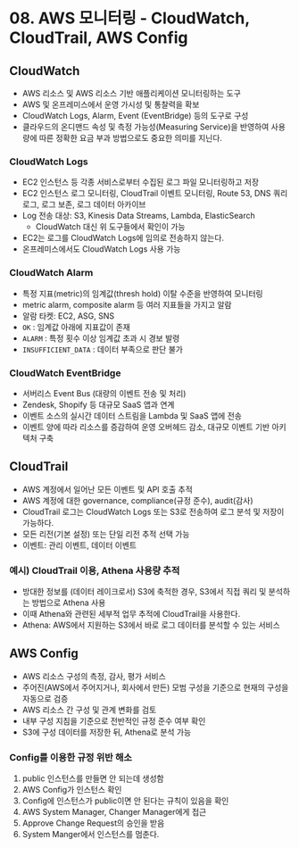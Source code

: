 # 08. AWS 모니터링 - CloudWatch, CloudTrail, AWS Config

## CloudWatch

- AWS 리소스 및 AWS 리소스 기반 애플리케이션 모니터링하는 도구
- AWS 및 온프레미스에서 운영 가시성 및 통찰력을 확보
- CloudWatch Logs, Alarm, Event (EventBridge) 등의 도구로 구성
- 클라우드의 온디맨드 속성 및 측정 가능성(Measuring Service)을 반영하여 사용량에 따른 정확한 요금 부과 방법으로도 중요한 의미를 지닌다.

### CloudWatch Logs

- EC2 인스턴스 등 각종 서비스로부터 수집된 로그 파일 모니터링하고 저장
- EC2 인스턴스 로그 모니터링, CloudTrail 이벤트 모니터링, Route 53, DNS 쿼리 로그, 로그 보존, 로그 데이터 아카이브
- Log 전송 대상: S3, Kinesis Data Streams, Lambda, ElasticSearch
  - CloudWatch 대신 위 도구들에서 확인이 가능
- EC2는 로그를 CloudWatch Logs에 임의로 전송하지 않는다.
- 온프레미스에서도 CloudWatch Logs 사용 가능

### CloudWatch Alarm

- 특정 지표(metric)의 임계값(thresh hold) 이탈 수준을 반영하여 모니터링
- metric alarm, composite alarm 등 여러 지표들을 가지고 알람
- 알람 타켓: EC2, ASG, SNS
- `OK` : 임계값 아래에 지표값이 존재
- `ALARM` : 특정 횟수 이상 임계값 초과 시 경보 발령
- `INSUFFICIENT_DATA` : 데이터 부족으로 판단 불가

### CloudWatch EventBridge

- 서버리스 Event Bus (대량의 이벤트 전송 및 처리)
- Zendesk, Shopify 등 대규모 SaaS 앱과 연계
- 이벤트 소스의 실시간 데이터 스트림을 Lambda 및 SaaS 앱에 전송
- 이벤트 양에 따라 리소스를 증감하여 운영 오버헤드 감소, 대규모 이벤트 기반 아키텍처 구축 


## CloudTrail

- AWS 계정에서 일어난 모든 이벤트 및 API 호출 추적
- AWS 계정에 대한 governance, compliance(규정 준수), audit(감사)
- CloudTrail 로그는 CloudWatch Logs 또는 S3로 전송하여 로그 분석 및 저장이 가능하다.
- 모든 리전(기본 설정) 또는 단일 리전 추적 선택 가능
- 이벤트: 관리 이벤트, 데이터 이벤트

### 예시) CloudTrail 이용, Athena 사용량 추적

- 방대한 정보를 (데이터 레이크로서) S3에 축적한 경우, S3에서 직접 쿼리 및 분석하는 방법으로 Athena 사용
- 이때 Athena와 관련된 세부적 업무 추적에 CloudTrail을 사용한다.
- Athena: AWS에서 지원하는 S3에서 바로 로그 데이터를 분석할 수 있는 서비스

## AWS Config

- AWS 리소스 구성의 측정, 감사, 평가 서비스
- 주어진(AWS에서 주어지거나, 회사에서 만든) 모범 구성을 기준으로 현재의 구성을 자동으로 검증
- AWS 리소스 간 구성 및 관계 변화를 검토
- 내부 구성 지침을 기준으로 전반적인 규정 준수 여부 확인
- S3에 구성 데이터를 저장한 뒤, Athena로 분석 가능

### Config를 이용한 규정 위반 해소

1. public 인스턴스를 만들면 안 되는데 생성함
2. AWS Config가 인스턴스 확인
3. Config에 인스턴스가 public이면 안 된다는 규칙이 있음을 확인
4. AWS System Manager, Changer Manager에게 접근
5. Approve Change Request의 승인을 받음
6. System Manger에서 인스턴스를 멈춘다.
